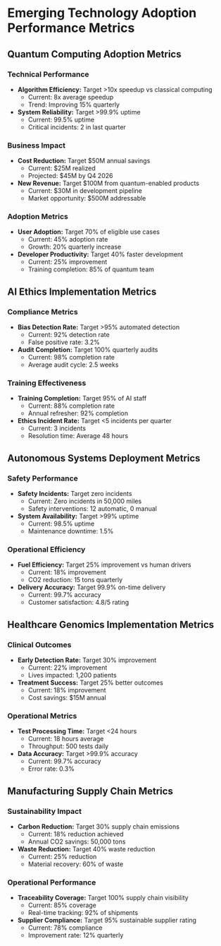 # Emerging Technology Adoption Performance Metrics

## Quantum Computing Adoption Metrics

### Technical Performance
- **Algorithm Efficiency:** Target >10x speedup vs classical computing
  - Current: 8x average speedup
  - Trend: Improving 15% quarterly
- **System Reliability:** Target >99.9% uptime
  - Current: 99.5% uptime
  - Critical incidents: 2 in last quarter

### Business Impact
- **Cost Reduction:** Target $50M annual savings
  - Current: $25M realized
  - Projected: $45M by Q4 2026
- **New Revenue:** Target $100M from quantum-enabled products
  - Current: $30M in development pipeline
  - Market opportunity: $500M addressable

### Adoption Metrics
- **User Adoption:** Target 70% of eligible use cases
  - Current: 45% adoption rate
  - Growth: 20% quarterly increase
- **Developer Productivity:** Target 40% faster development
  - Current: 25% improvement
  - Training completion: 85% of quantum team

## AI Ethics Implementation Metrics

### Compliance Metrics
- **Bias Detection Rate:** Target >95% automated detection
  - Current: 92% detection rate
  - False positive rate: 3.2%
- **Audit Completion:** Target 100% quarterly audits
  - Current: 98% completion rate
  - Average audit cycle: 2.5 weeks

### Training Effectiveness
- **Training Completion:** Target 95% of AI staff
  - Current: 88% completion rate
  - Annual refresher: 92% completion
- **Ethics Incident Rate:** Target <5 incidents per quarter
  - Current: 3 incidents
  - Resolution time: Average 48 hours

## Autonomous Systems Deployment Metrics

### Safety Performance
- **Safety Incidents:** Target zero incidents
  - Current: Zero incidents in 50,000 miles
  - Safety interventions: 12 automatic, 0 manual
- **System Availability:** Target >99% uptime
  - Current: 98.5% uptime
  - Maintenance downtime: 1.5%

### Operational Efficiency
- **Fuel Efficiency:** Target 25% improvement vs human drivers
  - Current: 18% improvement
  - CO2 reduction: 15 tons quarterly
- **Delivery Accuracy:** Target 99.9% on-time delivery
  - Current: 99.7% accuracy
  - Customer satisfaction: 4.8/5 rating

## Healthcare Genomics Implementation Metrics

### Clinical Outcomes
- **Early Detection Rate:** Target 30% improvement
  - Current: 22% improvement
  - Lives impacted: 1,200 patients
- **Treatment Success:** Target 25% better outcomes
  - Current: 18% improvement
  - Cost savings: $15M annual

### Operational Metrics
- **Test Processing Time:** Target <24 hours
  - Current: 18 hours average
  - Throughput: 500 tests daily
- **Data Accuracy:** Target >99.9% accuracy
  - Current: 99.7% accuracy
  - Error rate: 0.3%

## Manufacturing Supply Chain Metrics

### Sustainability Impact
- **Carbon Reduction:** Target 30% supply chain emissions
  - Current: 18% reduction achieved
  - Annual CO2 savings: 50,000 tons
- **Waste Reduction:** Target 40% waste reduction
  - Current: 25% reduction
  - Material recovery: 60% of waste

### Operational Performance
- **Traceability Coverage:** Target 100% supply chain visibility
  - Current: 85% coverage
  - Real-time tracking: 92% of shipments
- **Supplier Compliance:** Target 95% sustainable supplier rating
  - Current: 78% compliance
  - Improvement rate: 12% quarterly
